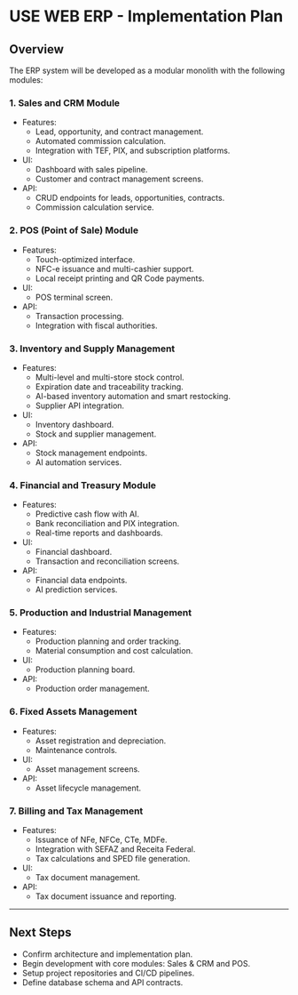 # USE WEB ERP - Implementation Plan

## Overview

The ERP system will be developed as a modular monolith with the following modules:

### 1. Sales and CRM Module

- Features:
  - Lead, opportunity, and contract management.
  - Automated commission calculation.
  - Integration with TEF, PIX, and subscription platforms.
- UI:
  - Dashboard with sales pipeline.
  - Customer and contract management screens.
- API:
  - CRUD endpoints for leads, opportunities, contracts.
  - Commission calculation service.

### 2. POS (Point of Sale) Module

- Features:
  - Touch-optimized interface.
  - NFC-e issuance and multi-cashier support.
  - Local receipt printing and QR Code payments.
- UI:
  - POS terminal screen.
- API:
  - Transaction processing.
  - Integration with fiscal authorities.

### 3. Inventory and Supply Management

- Features:
  - Multi-level and multi-store stock control.
  - Expiration date and traceability tracking.
  - AI-based inventory automation and smart restocking.
  - Supplier API integration.
- UI:
  - Inventory dashboard.
  - Stock and supplier management.
- API:
  - Stock management endpoints.
  - AI automation services.

### 4. Financial and Treasury Module

- Features:
  - Predictive cash flow with AI.
  - Bank reconciliation and PIX integration.
  - Real-time reports and dashboards.
- UI:
  - Financial dashboard.
  - Transaction and reconciliation screens.
- API:
  - Financial data endpoints.
  - AI prediction services.

### 5. Production and Industrial Management

- Features:
  - Production planning and order tracking.
  - Material consumption and cost calculation.
- UI:
  - Production planning board.
- API:
  - Production order management.

### 6. Fixed Assets Management

- Features:
  - Asset registration and depreciation.
  - Maintenance controls.
- UI:
  - Asset management screens.
- API:
  - Asset lifecycle management.

### 7. Billing and Tax Management

- Features:
  - Issuance of NFe, NFCe, CTe, MDFe.
  - Integration with SEFAZ and Receita Federal.
  - Tax calculations and SPED file generation.
- UI:
  - Tax document management.
- API:
  - Tax document issuance and reporting.

---

## Next Steps

- Confirm architecture and implementation plan.
- Begin development with core modules: Sales & CRM and POS.
- Setup project repositories and CI/CD pipelines.
- Define database schema and API contracts.
